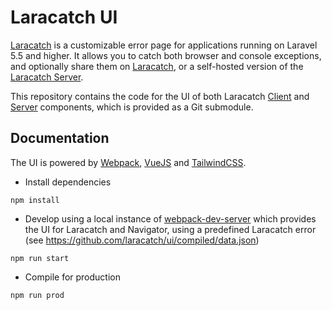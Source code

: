 # Laracatch UI

[Laracatch](https://github.com/laracatch/client) is a customizable error page for applications running on Laravel 5.5 and higher. It allows you to catch both browser and console exceptions, and optionally share them on [Laracatch](https://laracatch.com), or a self-hosted version of the [Laracatch Server](https://github.com/laracatch/server).

This repository contains the code for the UI of both Laracatch [Client](https://github.com/laracatch/client) and [Server](https://github.com/laracatch/server) components, which is provided as a Git submodule.

## Documentation

The UI is powered by [Webpack](https://webpack.js.org/), [VueJS](https://vuejs.org/) and [TailwindCSS](https://tailwindcss.com/).

* Install dependencies

```
npm install
```

* Develop using a local instance of [webpack-dev-server](https://webpack.js.org/configuration/dev-server/) which provides the UI for Laracatch and Navigator, using a predefined Laracatch error (see https://github.com/laracatch/ui/compiled/data.json)

```
npm run start
```

* Compile for production

```
npm run prod
```
